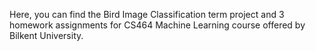 Here, you can find the Bird Image Classification term project and 3 homework assignments for CS464 Machine Learning course offered by Bilkent University.
